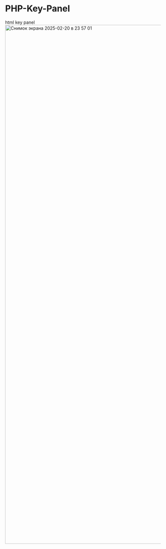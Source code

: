 # PHP-Key-Panel
html key panel 
<img width="1680" alt="Снимок экрана 2025-02-20 в 23 57 01" src="https://github.com/user-attachments/assets/a3d5310a-507b-48bb-a4ef-90596141b217" />
